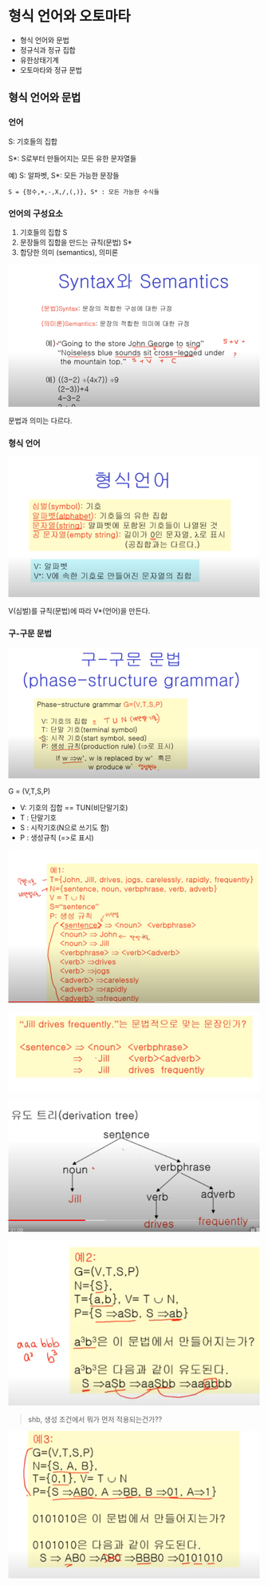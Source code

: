 # 형식 언어와 오토마타
- 형식 언어와 문법
- 정규식과 정규 집합
- 유한상태기계
- 오토마타와 정규 문법

## 형식 언어와 문법

### 언어
S: 기호들의 집합

S*: S로부터  만들어지는 모든 유한 문자열들

예) S: 알파벳, S*: 모든 가능한 문장들

    S = {정수,+,-,X,/,(,)}, S* : 모든 가능한 수식들 

### 언어의 구성요소

1. 기호들의 집합 S
2. 문장들의 집합을 만드는 규칙(문법) S*
3. 합당한 의미 (semantics), 의미론

![Alt text](image-34.png)

문법과 의미는 다르다.

### 형식 언어

![Alt text](image-35.png)

V(심벌)를 규칙(문법)에 따라 V*(언어)을 만든다.

### 구-구문 문법

![Alt text](image-36.png)

G = (V,T,S,P)

- V: 기호의 집합 == TUN(비단말기호)
- T : 단말기호
- S : 시작기호(N으로 쓰기도 함)
- P : 생성규칙 (=>로 표시)

![Alt text](image-37.png)

![Alt text](image-38.png)

![Alt text](image-39.png)

![Alt text](image-40.png)

>shb, 생성 조건에서 뭐가 먼저 적용되는건가??


![Alt text](image-41.png)

